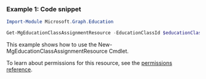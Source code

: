 ### Example 1: Code snippet

```powershellImport-Module Microsoft.Graph.Education

Get-MgEducationClassAssignmentResource -EducationClassId $educationClassId -EducationAssignmentId $educationAssignmentId
```
This example shows how to use the New-MgEducationClassAssignmentResource Cmdlet.
To learn about permissions for this resource, see the [permissions reference](/graph/permissions-reference).

